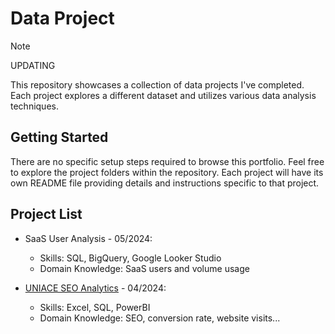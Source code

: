 # Data Project

> [!NOTE]
> UPDATING

This repository showcases a collection of data projects I've completed. Each project explores a different dataset and utilizes various data analysis techniques.

## Getting Started

There are no specific setup steps required to browse this portfolio. Feel free to explore the project folders within the repository. Each project will have its own README file providing details and instructions specific to that project.

## Project List

- SaaS User Analysis - 05/2024:
  - Skills: SQL, BigQuery, Google Looker Studio
  - Domain Knowledge: SaaS users and volume usage

- [UNIACE SEO Analytics](https://github.com/thale154/DataProject/tree/main/UNIACE%20SEO%20Analytics) - 04/2024:
  - Skills: Excel, SQL, PowerBI
  - Domain Knowledge: SEO, conversion rate, website visits...


